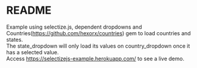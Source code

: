 # README

Example using selectize.js, dependent dropdowns and Countries(https://github.com/hexorx/countries) gem to load countries and states.
<br/>
The state_dropdown will only load its values on country_dropdown once it has a selected value.
<br/>
Access https://selectizejs-example.herokuapp.com/ to see a live demo.
